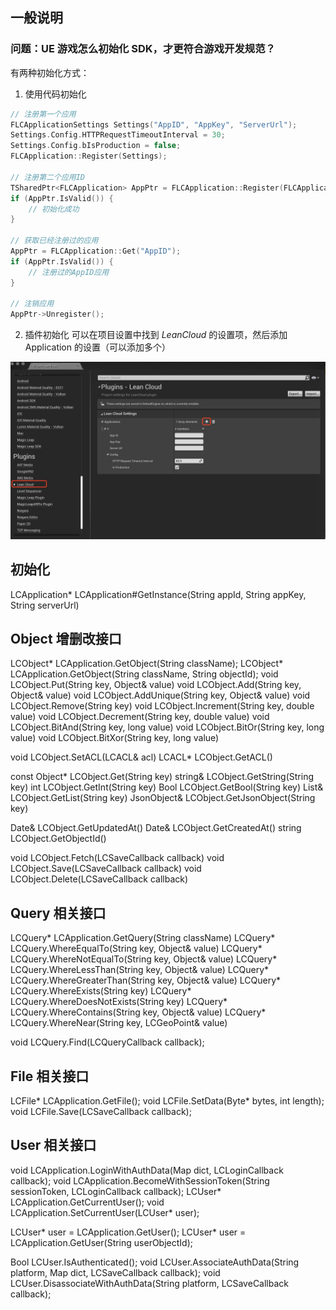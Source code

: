 ## 一般说明

### 问题：UE 游戏怎么初始化 SDK，才更符合游戏开发规范？

有两种初始化方式：
1. 使用代码初始化
```cpp
// 注册第一个应用
FLCApplicationSettings Settings("AppID", "AppKey", "ServerUrl");
Settings.Config.HTTPRequestTimeoutInterval = 30;
Settings.Config.bIsProduction = false;
FLCApplication::Register(Settings);

// 注册第二个应用ID
TSharedPtr<FLCApplication> AppPtr = FLCApplication::Register(FLCApplicationSettings("Other AppID", "Other AppKey"));
if (AppPtr.IsValid()) {
    // 初始化成功
}

// 获取已经注册过的应用
AppPtr = FLCApplication::Get("AppID");
if (AppPtr.IsValid()) {
    // 注册过的AppID应用
}

// 注销应用
AppPtr->Unregister();
```

2. 插件初始化
可以在项目设置中找到 *LeanCloud* 的设置项，然后添加 Application 的设置（可以添加多个）

![](./plugin_init.jpg)



## 初始化

LCApplication* LCApplication#GetInstance(String appId, String appKey, String serverUrl)

## Object 增删改接口

LCObject* LCApplication.GetObject(String className);
LCObject* LCApplication.GetObject(String className, String objectId);
void LCObject.Put(String key, Object& value)
void LCObject.Add(String key, Object& value)
void LCObject.AddUnique(String key, Object& value)
void LCObject.Remove(String key)
void LCObject.Increment(String key, double value)
void LCObject.Decrement(String key, double value)
void LCObject.BitAnd(String key, long value)
void LCObject.BitOr(String key, long value)
void LCObject.BitXor(String key, long value)

void LCObject.SetACL(LCACL& acl)
LCACL* LCObject.GetACL()

const Object* LCObject.Get(String key)
string& LCObject.GetString(String key)
int LCObject.GetInt(String key)
Bool LCObject.GetBool(String key)
List<Object>& LCObject.GetList(String key)
JsonObject& LCObject.GetJsonObject(String key)

Date& LCObject.GetUpdatedAt()
Date& LCObject.GetCreatedAt()
string LCObject.GetObjectId()

void LCObject.Fetch(LCSaveCallback callback)
void LCObject.Save(LCSaveCallback callback)
void LCObject.Delete(LCSaveCallback callback)


## Query 相关接口
LCQuery* LCApplication.GetQuery(String className)
LCQuery* LCQuery.WhereEqualTo(String key, Object& value)
LCQuery* LCQuery.WhereNotEqualTo(String key, Object& value)
LCQuery* LCQuery.WhereLessThan(String key, Object& value)
LCQuery* LCQuery.WhereGreaterThan(String key, Object& value)
LCQuery* LCQuery.WhereExists(String key)
LCQuery* LCQuery.WhereDoesNotExists(String key)
LCQuery* LCQuery.WhereContains(String key, Object& value)
LCQuery* LCQuery.WhereNear(String key, LCGeoPoint& value)

void LCQuery.Find(LCQueryCallback callback);

## File 相关接口
LCFile* LCApplication.GetFile();
void LCFile.SetData(Byte* bytes, int length);
void LCFile.Save(LCSaveCallback callback);

## User 相关接口

void LCApplication.LoginWithAuthData(Map dict, LCLoginCallback callback);
void LCApplication.BecomeWithSessionToken(String sessionToken, LCLoginCallback callback);
LCUser* LCApplication.GetCurrentUser();
void LCApplication.SetCurrentUser(LCUser* user);

LCUser* user = LCApplication.GetUser();
LCUser* user = LCApplication.GetUser(String userObjectId);

Bool LCUser.IsAuthenticated();
void LCUser.AssociateAuthData(String platform, Map dict, LCSaveCallback callback);
void LCUser.DisassociateWithAuthData(String platform, LCSaveCallback callback);

